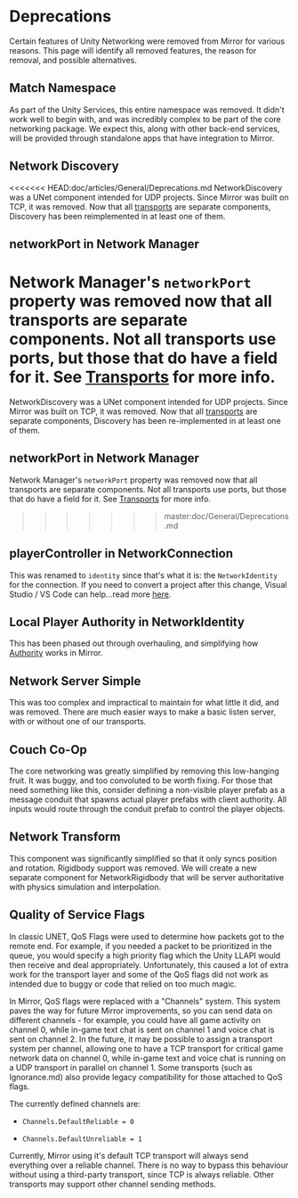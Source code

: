 # Deprecations

Certain features of Unity Networking were removed from Mirror for various reasons. This page will identify all removed features, the reason for removal, and possible alternatives.

## Match Namespace

As part of the Unity Services, this entire namespace was removed. It didn't work well to begin with, and was incredibly complex to be part of the core networking package. We expect this, along with other back-end services, will be provided through standalone apps that have integration to Mirror.

## Network Discovery

<<<<<<< HEAD:doc/articles/General/Deprecations.md
NetworkDiscovery was a UNet component intended for UDP projects.  Since Mirror was built on TCP, it was removed.  Now that all [transports](../Transports/index.md) are separate components, Discovery has been reimplemented in at least one of them.

## networkPort in Network Manager

Network Manager's `networkPort` property was removed now that all transports are separate components.  Not all transports use ports, but those that do have a field for it.  See [Transports](../Transports/index.md) for more info.
=======
NetworkDiscovery was a UNet component intended for UDP projects. Since Mirror was built on TCP, it was removed. Now that all [transports](../Transports/index.md) are separate components, Discovery has been re-implemented in at least one of them.

## networkPort in Network Manager

Network Manager's `networkPort` property was removed now that all transports are separate components. Not all transports use ports, but those that do have a field for it. See [Transports](../Transports/index.md) for more info.
>>>>>>> master:doc/General/Deprecations.md

## playerController in NetworkConnection

This was renamed to `identity` since that's what it is: the `NetworkIdentity` for the connection. If you need to convert a project after this change, Visual Studio / VS Code can help...read more [here](PlayerControllerToIdentity.md).

## Local Player Authority in NetworkIdentity

This has been phased out through overhauling, and simplifying how [Authority](../Guides/Authority.md) works in Mirror.

## Network Server Simple

This was too complex and impractical to maintain for what little it did, and was removed. There are much easier ways to make a basic listen server, with or without one of our transports.

## Couch Co-Op

The core networking was greatly simplified by removing this low-hanging fruit. It was buggy, and too convoluted to be worth fixing.  For those that need something like this, consider defining a non-visible player prefab as a message conduit that spawns actual player prefabs with client authority.  All inputs would route through the conduit prefab to control the player objects.

## Network Transform

This component was significantly simplified so that it only syncs position and rotation. Rigidbody support was removed. We will create a new separate component for NetworkRigidbody that will be server authoritative with physics simulation and interpolation.

## Quality of Service Flags

In classic UNET, QoS Flags were used to determine how packets got to the remote end. For example, if you needed a packet to be prioritized in the queue, you would specify a high priority flag which the Unity LLAPI would then receive and deal appropriately. Unfortunately, this caused a lot of extra work for the transport layer and some of the QoS flags did not work as intended due to buggy or code that relied on too much magic.

In Mirror, QoS flags were replaced with a "Channels" system. This system paves the way for future Mirror improvements, so you can send data on different channels - for example, you could have all game activity on channel 0, while in-game text chat is sent on channel 1 and voice chat is sent on channel 2. In the future, it may be possible to assign a transport system per channel, allowing one to have a TCP transport for critical game network data on channel 0, while in-game text and voice chat is running on a UDP transport in parallel on channel 1. Some transports (such as Ignorance.md) also provide legacy compatibility for those attached to QoS flags.

The currently defined channels are:

-   `Channels.DefaultReliable = 0`

-   `Channels.DefaultUnreliable = 1`

Currently, Mirror using it's default TCP transport will always send everything over a reliable channel. There is no way to bypass this behaviour without using a third-party transport, since TCP is always reliable. Other transports may support other channel sending methods.
